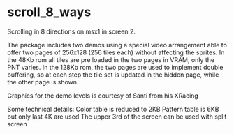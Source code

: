 # scroll_8_ways
Scrolling in 8 directions on msx1 in screen 2.

The package includes two demos using a special video arrangement able to offer two pages of 256x128 (256 tiles each) without affecting the sprites.
In the 48Kb rom all tiles are pre loaded in the two pages in VRAM, only the PNT varies. 
In the 128Kb rom, the two pages are used to implement double buffering, so at each step the tile set is updated in the hidden page, while the other page is shown.

Graphics for the demo levels is courtesy of Santi from his XRacing 

Some technical details:
Color table is reduced to 2KB
Pattern table is 6KB but only last 4K are used
The upper 3rd of the screen can be used with split screen 
